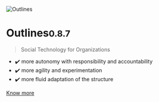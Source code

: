 ![Outlines](https://raw.githubusercontent.com/renatocaliari/contornos/master/docs/en/assets/outlines.png ':size=220')
	
<h1 id="cover-heading">
<span>Outlines<small>0.8.7</small></span>
</h1>

>  Social Technology for Organizations

- ✔️ more autonomy with responsibility and accountability
- ✔️ more agility and experimentation
- ✔️ more fluid adaptation of the structure 
 
[Know more](en/start)
